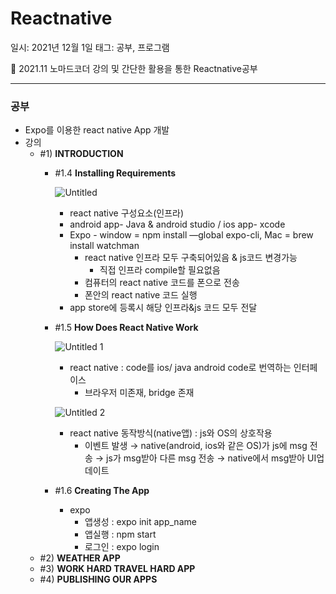 # Reactnative

일시: 2021년 12월 1일
태그: 공부, 프로그램

<aside>
📌 2021.11 노마드코더 강의 및 간단한 활용을 통한 Reactnative공부

</aside>

---

### 공부

- Expo를 이용한 react native App 개발
- 강의
    - #1) **INTRODUCTION**
        - #1.4 **Installing Requirements**
            
            ![Untitled](https://user-images.githubusercontent.com/80798580/144238712-5a7544a1-7981-4028-a9de-9f10bb4219da.png)
            
            - react native 구성요소(인프라)
            - android app- Java & android studio / ios app- xcode
            - Expo - window = npm install —global expo-cli, Mac = brew install watchman
                - react native 인프라 모두 구축되어있음 & js코드 변경가능
                    - 직접 인프라 compile할 필요없음
                - 컴퓨터의 react native 코드를 폰으로 전송
                - 폰안의 react native 코드 실행
            - app store에 등록시 해당 인프라&js 코드 모두 전달
        - #1.5 **How Does React Native Work**
            
            ![Untitled 1](https://user-images.githubusercontent.com/80798580/144238775-5b99be6f-4259-4051-99d3-9492fbc331da.png)
            
            - react native : code를 ios/ java android code로 번역하는 인터페이스
                - 브라우저 미존재, bridge 존재
            
            ![Untitled 2](https://user-images.githubusercontent.com/80798580/144238752-68c2a995-c659-48c9-a282-0f48f971bce9.png)
            
            - react native 동작방식(native앱) : js와 OS의 상호작용
                - 이벤트 발생 → native(android, ios와 같은 OS)가 js에 msg 전송 → js가 msg받아 다른 msg 전송 → native에서 msg받아 UI업데이트
        - #1.6 **Creating The App**
            - expo
                - 앱생성 : expo init app_name
                - 앱실행 : npm start
                - 로그인 : expo login
    - #2) **WEATHER APP**
    - #3) **WORK HARD TRAVEL HARD APP**
    - #4) **PUBLISHING OUR APPS**
